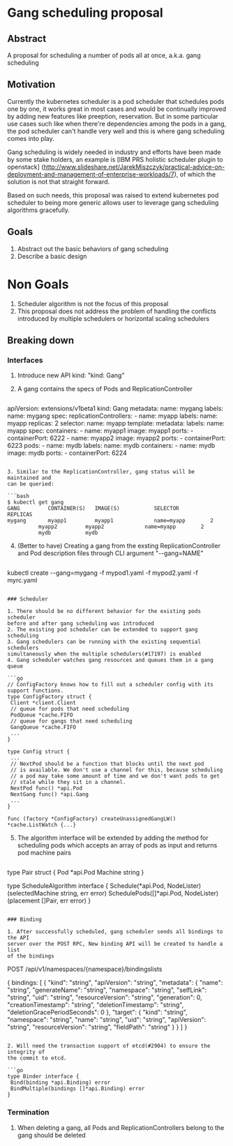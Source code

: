 # Gang scheduling proposal

## Abstract

A proposal for scheduling a number of pods all at once, a.k.a. gang scheduling

## Motivation

Currently the kubernetes scheduler is a pod scheduler that schedules pods one
by one, it works great in most cases and would be continually improved by
adding new features like preeption, reservation. But in some particular use
cases such like when there're dependencies among the pods in a gang, the
pod scheduler can't handle very well and this is where gang scheduling comes
into play.

Gang scheduling is widely needed in industry and efforts have been made by some
stake holders, an example is [IBM PRS holistic scheduler plugin to openstack]
(http://www.slideshare.net/JarekMiszczyk/practical-advice-on-deployment-and-management-of-enterprise-workloads/7),
of which the solution is not that straight forward.

Based on such needs, this proposal was raised to extend kubernetes pod
scheduler to being more generic allows user to leverage gang scheduling
algorithms gracefully.

## Goals

1. Abstract out the basic behaviors of gang scheduling
2. Describe a basic design

# Non Goals

1. Scheduler algorithm is not the focus of this proposal
2. This proposal does not address the problem of handling the conflicts
   introduced by multiple schedulers or horizontal scaling schedulers

## Breaking down

### Interfaces

1. Introduce new API kind: "kind: Gang"
2. A gang contains the specs of Pods and ReplicationController

   ```yaml
apiVersion: extensions/v1beta1 
kind: Gang
metadata:
  name: mygang
  labels:
    name: mygang
spec:
  replicationControllers:
    - name: myapp
      labels:
        name: myapp
      replicas: 2
      selector:
        name: myapp
      template:
        metadata:
          labels:
            name: myapp
        spec:
          containers:
          - name: myapp1
            image: myapp1
            ports:
            - containerPort: 6222
          - name: myapp2
            image: myapp2
            ports:
            - containerPort: 6223
  pods:
    - name: mydb
      labels:
        name: mydb
      containers:
        - name: mydb
          image: mydb
          ports:
            - containerPort: 6224
   ```

3. Similar to the ReplicationController, gang status will be maintained and
   can be queried:

   ```bash
$ kubectl get gang
GANG         CONTAINER(S)   IMAGE(S)           SELECTOR          REPLICAS 
mygang       myapp1         myapp1             name=myapp        2
             myapp2         myapp2             name=myapp        2
             mydb           mydb
   ```

4. (Better to have) Creating a gang from the exsting ReplicationController and
   Pod description files through CLI argument "--gang=NAME"

   ```bash
kubectl create --gang=mygang -f mypod1.yaml -f mypod2.yaml -f myrc.yaml
   ```

### Scheduler

1. There should be no different behavior for the existing pods scheduler
   before and after gang scheduling was introduced
2. The existing pod scheduler can be extended to support gang scheduling
3. Gang schedulers can be running with the existing sequential schedulers
   simultaneously when the multiple schedulers(#17197) is enabled
4. Gang scheduler watches gang resources and queues them in a gang queue

   ```go
// ConfigFactory knows how to fill out a scheduler config with its support functions.
type ConfigFactory struct {
	Client *client.Client
	// queue for pods that need scheduling
	PodQueue *cache.FIFO
	// queue for gangs that need scheduling
	GangQueue *cache.FIFO
    ...
}

type Config struct {
    ...
	// NextPod should be a function that blocks until the next pod
	// is available. We don't use a channel for this, because scheduling
	// a pod may take some amount of time and we don't want pods to get
	// stale while they sit in a channel.
	NextPod func() *api.Pod
	NextGang func() *api.Gang
    ...
}

func (factory *ConfigFactory) createUnassignedGangLW() *cache.ListWatch {...}
   ```

5. The algorithm interface will be extended by adding the method for scheduling
   pods which accepts an array of pods as input and returns pod machine pairs

   ```go
type Pair struct {
    Pod *api.Pod
    Machine string
}

type ScheduleAlgorithm interface {
    Schedule(*api.Pod, NodeLister) (selectedMachine string, err error)
    SchedulePods([]*api.Pod, NodeLister) (placement []Pair, err error)
}
   ```

### Binding

1. After successfully scheduled, gang scheduler sends all bindings to the API
   server over the POST RPC, New binding API will be created to handle a list
   of the bindings

   ```
POST /api/v1/namespaces/{namespace}/bindingslists

{
  bindings: [
    {
      "kind": "string",
      "apiVersion": "string",
      "metadata": {
        "name": "string",
        "generateName": "string",
        "namespace": "string",
        "selfLink": "string",
        "uid": "string",
        "resourceVersion": "string",
        "generation": 0,
        "creationTimestamp": "string",
        "deletionTimestamp": "string",
        "deletionGracePeriodSeconds": 0
      },
      "target": {
        "kind": "string",
        "namespace": "string",
        "name": "string",
        "uid": "string",
        "apiVersion": "string",
        "resourceVersion": "string",
        "fieldPath": "string"
      }
    }
  ]
}
   ```

2. Will need the transaction support of etcd(#2904) to ensure the integrity of
   the commit to etcd.

   ```go
type Binder interface {
	Bind(binding *api.Binding) error
	BindMultiple(bindings []*api.Binding) error
}
   ```

### Termination

1. When deleting a gang, all Pods and ReplicationControllers belong to the gang
   should be deleted
